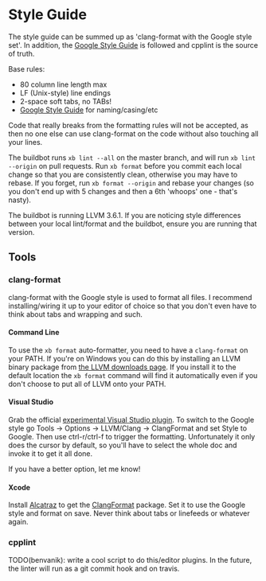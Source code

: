 # Style Guide

The style guide can be summed up as 'clang-format with the Google style set'.
In addition, the [Google Style Guide](http://google-styleguide.googlecode.com/svn/trunk/cppguide.xml)
is followed and cpplint is the source of truth.

Base rules:

* 80 column line length max
* LF (Unix-style) line endings
* 2-space soft tabs, no TABs!
* [Google Style Guide](http://google-styleguide.googlecode.com/svn/trunk/cppguide.xml) for naming/casing/etc

Code that really breaks from the formatting rules will not be accepted, as then
no one else can use clang-format on the code without also touching all your
lines.

The buildbot runs `xb lint --all` on the master branch, and will run
`xb lint --origin` on pull requests. Run `xb format` before you commit each
local change so that you are consistently clean, otherwise you may have to
rebase. If you forget, run `xb format --origin` and rebase your changes (so you
don't end up with 5 changes and then a 6th 'whoops' one - that's nasty).

The buildbot is running LLVM 3.6.1. If you are noticing style differences
between your local lint/format and the buildbot, ensure you are running that
version.

## Tools

### clang-format

clang-format with the Google style is used to format all files. I recommend
installing/wiring it up to your editor of choice so that you don't even have to
think about tabs and wrapping and such.

#### Command Line

To use the `xb format` auto-formatter, you need to have a `clang-format` on your
PATH. If you're on Windows you can do this by installing an LLVM binary package
from [the LLVM downloads page](http://llvm.org/releases/download.html). If you
install it to the default location the `xb format` command will find it
automatically even if you don't choose to put all of LLVM onto your PATH.

#### Visual Studio

Grab the official [experimental Visual Studio plugin](http://llvm.org/builds/).
To switch to the Google style go Tools -> Options -> LLVM/Clang -> ClangFormat
and set Style to Google. Then use ctrl-r/ctrl-f to trigger the formatting.
Unfortunately it only does the cursor by default, so you'll have to select the
whole doc and invoke it to get it all done.

If you have a better option, let me know!

#### Xcode

Install [Alcatraz](http://alcatraz.io/) to get the [ClangFormat](https://github.com/travisjeffery/ClangFormat-Xcode)
package. Set it to use the Google style and format on save. Never think about
tabs or linefeeds or whatever again.

### cpplint

TODO(benvanik): write a cool script to do this/editor plugins.
In the future, the linter will run as a git commit hook and on travis.
